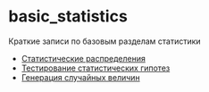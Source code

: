 # basic_statistics

Краткие записи по базовым разделам статистики

* [Статистические распределения](distributions.ipynb)
* [Тестирование статистических гипотез](hypothesis%20testing.ipynb)
* [Генерация случайных величин](rng.ipynb)